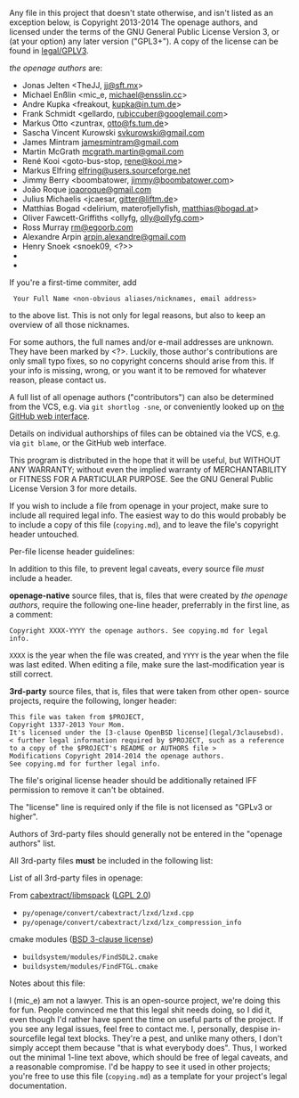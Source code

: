 Any file in this project that doesn't state otherwise, and isn't listed as an
exception below, is Copyright 2013-2014 The openage authors, and licensed
under the terms of the GNU General Public License Version 3, or
(at your option) any later version ("GPL3+").
A copy of the license can be found in [legal/GPLV3](legal/GPLv3).

_the openage authors_ are:

 - Jonas Jelten <TheJJ, jj@sft.mx>
 - Michael Enßlin <mic_e, michael@ensslin.cc>
 - Andre Kupka <freakout, kupka@in.tum.de>
 - Frank Schmidt <gellardo, rubiccuber@googlemail.com>
 - Markus Otto <zuntrax, otto@fs.tum.de>
 - Sascha Vincent Kurowski <svkurowski@gmail.com>
 - James Mintram <jamesmintram@gmail.com>
 - Martin McGrath <mcgrath.martin@gmail.com>
 - René Kooi <goto-bus-stop, rene@kooi.me>
 - Markus Elfring <elfring@users.sourceforge.net>
 - Jimmy Berry <boombatower, jimmy@boombatower.com>
 - João Roque <joaoroque@gmail.com>
 - Julius Michaelis <jcaesar, gitter@liftm.de>
 - Matthias Bogad <delirium, materofjellyfish, matthias@bogad.at>
 - Oliver Fawcett-Griffiths <ollyfg, olly@ollyfg.com>
 - Ross Murray <rm@egoorb.com>
 - Alexandre Arpin <arpin.alexandre@gmail.com>
 - Henry Snoek <snoek09, <?>>
 - <?> <gasche, gasche.dylc@gmail.com>
 - <?> <awestin1@gmail.com>

If you're a first-time commiter, add

     Your Full Name <non-obvious aliases/nicknames, email address>

to the above list. This is not only for legal reasons, but also to keep an
overview of all those nicknames.

For some authors, the full names and/or e-mail addresses are unknown. They have
been marked by <?>. Luckily, those author's contributions are only small typo
fixes, so no copyright concerns should arise from this.
If your info is missing, wrong, or you want it to be removed for whatever
reason, please contact us.

A full list of all openage authors ("contributors") can also be determined
from the VCS, e.g. via `git shortlog -sne`, or conveniently looked up on
[the GitHub web interface](https://github.com/SFTtech/openage/graphs/contributors).

Details on individual authorships of files can be obtained via the VCS,
e.g. via `git blame`, or the GitHub web interface.

This program is distributed in the hope that it will be useful,
but WITHOUT ANY WARRANTY; without even the implied warranty of
MERCHANTABILITY or FITNESS FOR A PARTICULAR PURPOSE.  See the
GNU General Public License Version 3 for more details.

If you wish to include a file from openage in your project, make sure to
include all required legal info. The easiest way to do this would probably
be to include a copy of this file (`copying.md`), and to leave the file's
copyright header untouched.

Per-file license header guidelines:

In addition to this file, to prevent legal caveats, every source file *must*
include a header.

**openage-native** source files, that is, files that were created by
_the openage authors_, require the following one-line header, preferrably in
the first line, as a comment:

    Copyright XXXX-YYYY the openage authors. See copying.md for legal info.

`XXXX` is the year when the file was created, and `YYYY` is the year when the
file was last edited. When editing a file, make sure the last-modification year
is still correct.

**3rd-party** source files, that is, files that were taken from other open-
source projects, require the following, longer header:

    This file was taken from $PROJECT,
    Copyright 1337-2013 Your Mom.
    It's licensed under the [3-clause OpenBSD license](legal/3clausebsd).
    < further legal information required by $PROJECT, such as a reference
    to a copy of the $PROJECT's README or AUTHORS file >
    Modifications Copyright 2014-2014 the openage authors.
    See copying.md for further legal info.

The file's original license header should be additionally retained IFF
permission to remove it can't be obtained.

The "license" line is required only if the file is not licensed as
"GPLv3 or higher".

Authors of 3rd-party files should generally not be entered in the
"openage authors" list.

All 3rd-party files **must** be included in the following list:

List of all 3rd-party files in openage:

From [cabextract/libmspack](http://www.cabextract.org.uk/) ([LGPL 2.0](legal/LGPLv2.0))

 - `py/openage/convert/cabextract/lzxd/lzxd.cpp`
 - `py/openage/convert/cabextract/lzxd/lzx_compression_info`

cmake modules ([BSD 3-clause license](legal/BSD-3-clause))

 - `buildsystem/modules/FindSDL2.cmake`
 - `buildsystem/modules/FindFTGL.cmake`

Notes about this file:

I (mic_e) am not a lawyer. This is an open-source project, we're doing this for
fun. People convinced me that this legal shit needs doing, so I did it, even
though I'd rather have spent the time on useful parts of the project.
If you see any legal issues, feel free to contact me.
I, personally, despise in-sourcefile legal text blocks. They're a pest,
and unlike many others, I don't simply accept them because
"that is what everybody does". Thus, I worked out the minimal 1-line text above,
which should be free of legal caveats, and a reasonable compromise.
I'd be happy to see it used in other projects; you're free to use this file
(`copying.md`) as a template for your project's legal documentation.
